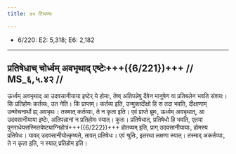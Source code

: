 ```yaml
---
title: ७५ टिप्पण्यः

---
```

- 6/220: E2: 5,318; E6: 2,182

____________________________________________


## प्रतिषेधाच् चोर्ध्वम् अवभृथाद् एष्टेः+++({6/221})+++ // MS_६,५.४२ //

ऊर्ध्वम् अवभृथाद् आ उदवसानीयाया इष्टेर् ये होमाः, तेष्व् अतिपन्नेषु दैवेन मानुषेण वा प्रतिबलेन भवति संशयः। किं प्रतिहोमः कर्तव्यः, उत नेति। किं प्राप्तम्। कर्तव्य इति, उन्मुक्तदीक्षो हि स तदा भवति, दीक्षाणाम् उन्मोचनार्थो ह्य् अवभृथः। तस्मात् कर्तव्याः, ते न कृता इति।
एवं प्राप्ते ब्रूमः, ऊर्ध्वम् अवभृथात्, आ उदवसानीयाया इष्टेः, अतिपन्नानां न प्रतिहोमः स्यात्। कुतः। प्रतिषेधात्, प्रतिषेधो हि भवति, एतया पुनराधेयसस्मितयेष्ट्याग्निहोत्रं+++({6/222})+++ होतव्यम् इति, प्राग् उदवसानीयायाः, होमस्य प्रतिषेधः। यावद् उदवसानीयोत्कृष्यते, तावत् प्रतिषेधः। एवं श्रुतिः, इतरथा लक्षणा स्यात्। तस्माद् अकर्तव्याः, ते न कृता इति, न स्यात् प्रतिहोम इति।